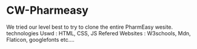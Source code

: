 # CW-Pharmeasy
We tried our level best to try to clone the entire PharmEasy wesite.
technologies Uswd : HTML, CSS, JS
Refered Websites : W3schools, Mdn, Flaticon, googlefonts etc....
